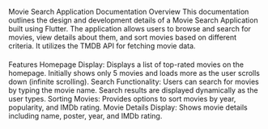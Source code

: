 
Movie Search Application Documentation
Overview
This documentation outlines the design and development details of a Movie Search Application built using Flutter. The application allows users to browse and search for movies, view details about them, and sort movies based on different criteria. It utilizes the TMDB API for fetching movie data.
####
Features
Homepage Display:
Displays a list of top-rated movies on the homepage.
Initially shows only 5 movies and loads more as the user scrolls down (infinite scrolling).
Search Functionality:
Users can search for movies by typing the movie name.
Search results are displayed dynamically as the user types.
Sorting Movies:
Provides options to sort movies by year, popularity, and IMDb rating.
Movie Details Display:
Shows movie details including name, poster, year, and IMDb rating.
